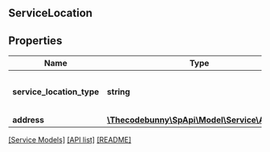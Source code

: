 ## ServiceLocation

## Properties

Name | Type | Description | Notes
------------ | ------------- | ------------- | -------------
**service_location_type** | **string** | The location of the service job. | [optional]
**address** | [**\Thecodebunny\SpApi\Model\Service\Address**](Address.md) |  | [optional]

[[Service Models]](../) [[API list]](../../Api) [[README]](../../../README.md)

